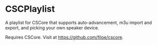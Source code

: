 # CSCPlaylist
A playlist for CSCore that supports auto-advancement, m3u import and export, and picking your own speaker device. 

Requires CSCore.  Visit at https://github.com/filoe/cscore.
